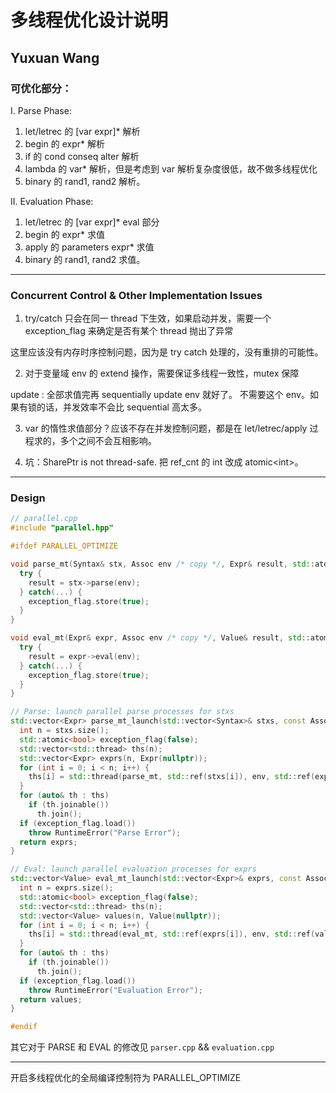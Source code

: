 # 多线程优化设计说明

Yuxuan Wang
---

### 可优化部分：
I. Parse Phase:

  1. let/letrec 的 [var expr]* 解析
  2. begin 的 expr* 解析
  3. if 的 cond conseq alter 解析
  4. lambda 的 var* 解析，但是考虑到 var 解析复杂度很低，故不做多线程优化
  5. binary 的 rand1, rand2 解析。

II. Evaluation Phase:
  1. let/letrec 的 [var expr]* eval 部分
  2. begin 的 expr* 求值
  3. apply 的 parameters expr* 求值
  4. binary 的 rand1, rand2 求值。

---

### Concurrent Control & Other Implementation Issues


1. try/catch 只会在同一 thread 下生效，如果启动并发，需要一个 exception_flag 来确定是否有某个 thread 抛出了异常

这里应该没有内存时序控制问题，因为是 try catch 处理的，没有重排的可能性。

2. 对于变量域 env 的 extend 操作，需要保证多线程一致性，mutex 保障

update : 全部求值完再 sequentially update env 就好了。 不需要这个 env。如果有锁的话，并发效率不会比 sequential 高太多。

3. var 的惰性求值部分？应该不存在并发控制问题，都是在 let/letrec/apply 过程求的，多个之间不会互相影响。

4. 坑：SharePtr is not thread-safe. 把 ref_cnt 的 int 改成 atomic\<int\>。

---

### Design

```cpp
// parallel.cpp
#include "parallel.hpp"

#ifdef PARALLEL_OPTIMIZE

void parse_mt(Syntax& stx, Assoc env /* copy */, Expr& result, std::atomic<bool>& exception_flag) {
  try {
    result = stx->parse(env);
  } catch(...) {
    exception_flag.store(true);
  }
}

void eval_mt(Expr& expr, Assoc env /* copy */, Value& result, std::atomic<bool>& exception_flag) {
  try {
    result = expr->eval(env);
  } catch(...) {
    exception_flag.store(true);
  }
}

// Parse: launch parallel parse processes for stxs
std::vector<Expr> parse_mt_launch(std::vector<Syntax>& stxs, const Assoc& env) {
  int n = stxs.size();
  std::atomic<bool> exception_flag(false);
  std::vector<std::thread> ths(n);
  std::vector<Expr> exprs(n, Expr(nullptr));
  for (int i = 0; i < n; i++) {
    ths[i] = std::thread(parse_mt, std::ref(stxs[i]), env, std::ref(exprs[i]), std::ref(exception_flag));
  }
  for (auto& th : ths) 
    if (th.joinable())
      th.join();
  if (exception_flag.load())
    throw RuntimeError("Parse Error");
  return exprs;
}

// Eval: launch parallel evaluation processes for exprs
std::vector<Value> eval_mt_launch(std::vector<Expr>& exprs, const Assoc& env) {
  int n = exprs.size();
  std::atomic<bool> exception_flag(false);
  std::vector<std::thread> ths(n);
  std::vector<Value> values(n, Value(nullptr));
  for (int i = 0; i < n; i++) {
    ths[i] = std::thread(eval_mt, std::ref(exprs[i]), env, std::ref(values[i]), std::ref(exception_flag));
  }
  for (auto& th : ths) 
    if (th.joinable())
      th.join();
  if (exception_flag.load())
    throw RuntimeError("Evaluation Error");
  return values;
}

#endif

```

其它对于 PARSE 和 EVAL 的修改见 `parser.cpp` && `evaluation.cpp`


---
开启多线程优化的全局编译控制符为 PARALLEL_OPTIMIZE
